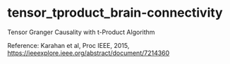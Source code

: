 # tensor_tproduct_brain-connectivity
Tensor Granger Causality with t-Product Algorithm

Reference: Karahan et al, Proc IEEE, 2015, https://ieeexplore.ieee.org/abstract/document/7214360
